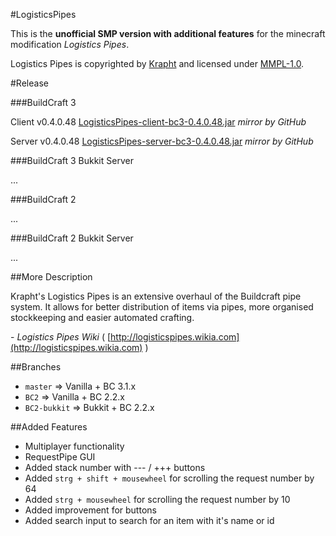 #LogisticsPipes

This is the **unofficial SMP version with additional features** for the minecraft modification *Logistics Pipes*.

Logistics Pipes is copyrighted by [Krapht](https://github.com/Krapht "Krapht GitHub profile") and licensed under [MMPL-1.0](http://www.mod-buildcraft.com/MMPL-1.0.txt "Link to the license").

#Release

###BuildCraft 3

Client v0.4.0.48 [LogisticsPipes-client-bc3-0.4.0.48.jar](https://github.com/downloads/RS485/LogisticsPipes/LogisticsPipes-client-bc3-0.4.0.48.jar) *mirror by GitHub*

Server v0.4.0.48 [LogisticsPipes-server-bc3-0.4.0.48.jar](https://github.com/downloads/RS485/LogisticsPipes/LogisticsPipes-server-bc3-0.4.0.48.jar) *mirror by GitHub*

###BuildCraft 3 Bukkit Server

...

###BuildCraft 2

...

###BuildCraft 2 Bukkit Server

...

##More Description

Krapht's Logistics Pipes is an extensive overhaul of the Buildcraft pipe system. It allows for better distribution of items via pipes, more organised stockkeeping and easier automated crafting.

\- *Logistics Pipes Wiki* ( [http://logisticspipes.wikia.com](http://logisticspipes.wikia.com) )

##Branches

- `master` => Vanilla + BC 3.1.x
- `BC2` => Vanilla + BC 2.2.x
- `BC2-bukkit` => Bukkit + BC 2.2.x

##Added Features
- Multiplayer functionality
- RequestPipe GUI
 - Added stack number with --- / +++ buttons
 - Added `strg + shift + mousewheel` for scrolling the request number by 64
 - Added `strg + mousewheel` for scrolling the request number by 10
 - Added improvement for buttons
 - Added search input to search for an item with it's name or id